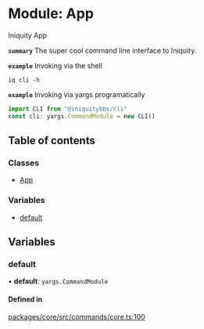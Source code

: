 # Module: App

Iniquity App

**`summary`** The super cool command line interface to Iniquity.

**`example`** Invoking via the shell
```shell
iq cli -h
```

**`example`** Invoking via yargs programatically
```typescript
import CLI from "@iniquitybbs/cli"
const cli: yargs.CommandModule = new CLI()
```

## Table of contents

### Classes

- [App](../classes/App.App-1.md)

### Variables

- [default](App.md#default)

## Variables

### default

• **default**: `yargs.CommandModule`

#### Defined in

[packages/core/src/commands/core.ts:100](https://github.com/iniquitybbs/iniquity/blob/55edf2a/packages/core/src/commands/core.ts#L100)
